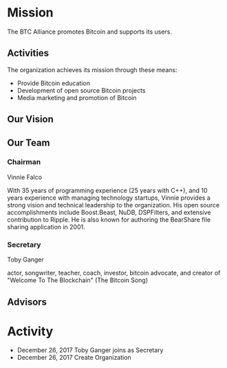 ﻿# Mission

The BTC Alliance promotes Bitcoin and supports its users.

## Activities

The organization achieves its mission through these means:

* Provide Bitcoin education
* Development of open source Bitcoin projects
* Media marketing and promotion of Bitcoin

## Our Vision

## Our Team

### Chairman

Vinnie Falco

With 35 years of programming experience (25 years with C++), and
10 years experience with managing technology startups, Vinnie provides
a strong vision and technical leadership to the organization. His
open source accomplishments include Boost.Beast, NuDB, DSPFilters,
and extensive contribution to Ripple. He is also known for authoring
the BearShare file sharing application in 2001.


### Secretary
Toby Ganger

actor, songwriter, teacher, coach, investor, bitcoin advocate, 
and creator of "Welcome To The Blockchain" (The Bitcoin Song)
## Advisors

# Activity
* December 26, 2017 Toby Ganger joins as Secretary
* December 26, 2017 Create Organization
